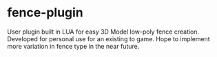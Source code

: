 # fence-plugin

User plugin built in LUA for easy 3D Model low-poly fence creation. Developed for personal use for an existing to game.
Hope to implement more variation in fence type in the near future.
